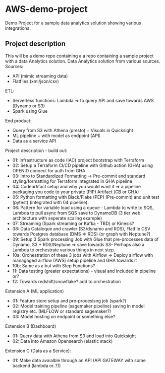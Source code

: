 # AWS-demo-project
Demo Project for a sample data analytics solution showing various integrations.

## Project description
This will be a demo repo containing a a repo containing a sample project with a data Analytics solution. Data Analytics solution from various sources. 
Sources:
- API (mimic streaming data)
- Flatfiles (xml/json/csv)

ETL:
- Serverless functions: Lambda => to query API and save towards AWS (Dynamo or S3)
- Spark using Glue

End product:
- Query from S3 with Athena (presto) + Visuals in Quicksight
- ML pipeline + with model as endpoint (API)
- Data as a service API

Project description - build out:
- 01: Infrastructure as code (IAC) project bootstrap with Terraform
- 02: Setup a Terraform CI/CD pipeline with Github action (GHA) using OPENID connect for auth from GHA
- 03: Intro to Standardized Formatting -> Pre-commit and standard styling/formatting for Terraform integrated in GHA pipeline
- 04: Codeartifact setup and why you would want it => a pipeline packaging you code to your private (PIP) Artifact (CB or GHA)
- 05: Python formatting with Black/Flake (PEP) (Pre-commit) and unit test (pytest) (integrated with 04 pipeline).  
- 06: Pattern for variable load using a queue - Lambda to write to SQS, Lambda to pull async from SQS save to DynamoDB (3 tier web architecture with seperate scaling example)
- 07: Streaming (Spark streaming or Kafka - TBD) or Kinesis?
- 08: Data Cataloque and crawler (S3/dynamo and RDS), Flatfile CSV towards Postgres database (DMS => RDS) (or graph with Neptune?) 
- 09: Setup 3 Spark processing Job with Glue that pre-processes data of Dynamo, S3 + RDS/Neptune => save towards S3- Perhaps also a Lambda to orchestrate various things in next step.
- 10a: Orchestration of these 3 jobs with Airflow => Deploy airflow with managaged airflow (AWS) setup pipeline and GHA towards it
- 10b: Same as a but with Step Functions?
- 11: Data testing (greater expectations) - visual and included in pipeline or?
- 12: Towards redshift/snowflake? add to orchestration

Extension A (ML application)
- 01: Feature store setup and pre-procesisng job (spark?)
- 02: Model training pipeline (sagemaker pipeline) saving in model registry etc. (MLFLOW or standard sagemaker?)
- 03: Model hosting on endpoint or something else?

Extension B (Dashboard)
- 01: Query data with Athena from S3 and load into Quicksight
- 02: Data into Amazon Opensearch (elastic stack)

Extension C (Data as a Service):
- 01: Make data avaialble through an API (API GATEWAY with some backend (lambda or..?))